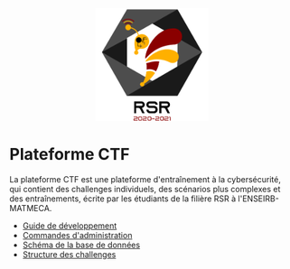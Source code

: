 <p align="center">
  <a href="https://github.com/rsr-plateforme/plateforme-rsr">
    <img src="web-ui/images/logo.png" alt="Logo" width="200" height="200">
  </a>
</p>

# Plateforme CTF

La plateforme CTF est une plateforme d'entraînement à la cybersécurité, qui contient des challenges individuels, des scénarios plus complexes et des entraînements, écrite par les étudiants de la filière RSR à l'ENSEIRB-MATMECA.

- [Guide de développement](docs/development.md)
- [Commandes d'administration](web/src/commands/README.md)
- [Schéma de la base de données](docs/database.md)
- [Structure des challenges](docs/challenge-structure.md)

